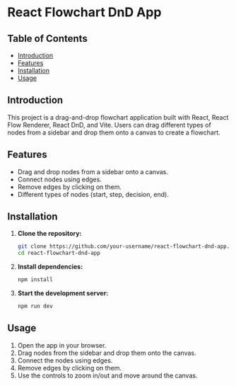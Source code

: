 # React Flowchart DnD App

## Table of Contents

- [Introduction](#introduction)
- [Features](#features)
- [Installation](#installation)
- [Usage](#usage)

## Introduction

This project is a drag-and-drop flowchart application built with React, React Flow Renderer, React DnD, and Vite. Users can drag different types of nodes from a sidebar and drop them onto a canvas to create a flowchart.

## Features

- Drag and drop nodes from a sidebar onto a canvas.
- Connect nodes using edges.
- Remove edges by clicking on them.
- Different types of nodes (start, step, decision, end).

## Installation

1. **Clone the repository:**

   ```sh
   git clone https://github.com/your-username/react-flowchart-dnd-app.git
   cd react-flowchart-dnd-app
   ```

2. **Install dependencies:**

   ```sh
   npm install
   ```

3. **Start the development server:**

   ```sh
   npm run dev
   ```

## Usage

1. Open the app in your browser.
2. Drag nodes from the sidebar and drop them onto the canvas.
3. Connect the nodes using edges.
4. Remove edges by clicking on them.
5. Use the controls to zoom in/out and move around the canvas.
